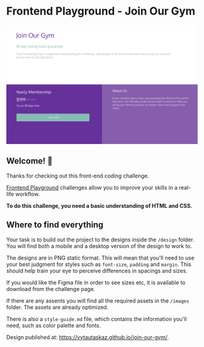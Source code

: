 # Frontend Playground - Join Our Gym

![Design preview for the Join Our Gym landing page with single introductory section](./design/desktop.png)

## Welcome! 👋

Thanks for checking out this front-end coding challenge.

[Frontend Playground](https://www.frontendplayground.io) challenges allow you to improve your skills in a real-life workflow.

**To do this challenge, you need a basic understanding of HTML and CSS.**

## Where to find everything

Your task is to build out the project to the designs inside the `/design` folder. You will find both a mobile and a desktop version of the design to work to.

The designs are in PNG static format. This will mean that you'll need to use your best judgment for styles such as `font-size`, `padding` and `margin`. This should help train your eye to perceive differences in spacings and sizes.

If you would like the Figma file in order to see sizes etc, it is available to download from the challenge page.

If there are any assents you will find all the required assets in the `/images` folder. The assets are already optimized.

There is also a `style-guide.md` file, which contains the information you'll need, such as color palette and fonts.

Design published at: https://vytautaskaz.github.io/join-our-gym/.  
